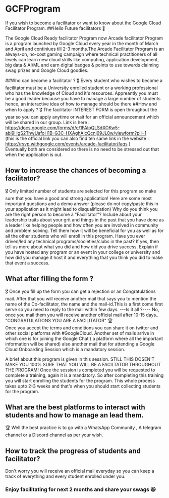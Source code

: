 # GCFProgram
If you wish to become a facilitator or want to know about the Google Cloud Facilitator Program.
##Hello Future facilitators :tada:	

The Google Cloud Ready facilitator Program now Arcade facilitator Program  is a program launched by Google Cloud every year in the month of March and April and continiues till 2-3 months.The Arcade Facilitator Program is an always-on, no-cost gaming campaign where technical practitioners of all levels can learn new cloud skills like computing, application development, big data & AI/ML and earn digital badges & points to use towards claiming swag prizes and Google Cloud goodies. 

 ##Who can become a facilitator ?
:medal_military:	Every student who wishes to become a facilitator must be a University enrolled student or a working professional who has the knowledge of Cloud and it's resources. Appreantly you must be a good leader because you have to manage a large number of students hence, an interactive idea of how to manage should be there
##How and when to apply ?
:medal_military:	The facilitator INTEREST FORM is open throughout the year so you can apply anytime or wait for an official announcement which will be shared in our group.
Link is here : https://docs.google.com/forms/d/e/1FAIpQLSdXOKw5-abi9HgS2TnwUafoH1B-G3C-HXAghAlcQcnj69JL8w/viewform?pli=1 <br>
(this is the official link you can also find teh same link in the website : https://rsvp.withgoogle.com/events/arcade-facilitator/faqs ) <br>
Eventually both are considered so there is no need to be stressed out that when the application is out.

## How to increase the chances of becoming a facilitator?
:medal_military:	 Only limited number of students are selected for this program so make sure that you have  a good and strong application!
Here are some most important questions and a demo answer (please do not copy/paste this in your application as it might lead to disqualification)
Why do you think you are the right person to become a "Facilitator"?
 Include about your leadership traits about your grit and things in the past that you have done as a leader like helping people and how often you are involved in community and problem solving. Tell them how it will be beneficial for you as well as for all the other students who will enroll in this program.
Have you ever driven/led any technical programs/societies/clubs in the past? If yes, then tell us more about what you did and how did you drive success.
 Explain if you have hosted any program or an event in your college or university and how did you manage it host it and everything that you think you did to make that event a success.
## What after filling the form ?
:medal_military:	Once you fill up the form you can get a rejection or an Congratulations mail.
After that you will receive another mail that says you to mention the name of the Co-facilitator, the name and the mail-id.This is a first come first serve so you need to reply to the mail within few days.
---Is it all ?----
No, once you mail them you will receive another official mail after 10-15 days..
"CONGRATULATIONS YOU ARE A FACILITATOR" :trophy:	
Once you accept the terms and conditions you can share it on twitter and other social platforms with #GoogleCloud.
Another set of mails arrive in which one is for joining the Google Chat ( a platform where all the important information will be shared)
also another mail that for attending a Google Cloud Onboarding Session which is a mandatory session.

A brief about this program is given in this session. STILL THIS DOSEN'T MAKE YOU 100% SURE THAT YOU WILL BE A FACILTATOR THROUGHOUT THE PROGRAM!
Once the session is completed you will be requested to complete a training, again it is a mandatory. So after completing this training you will start enrolling the students for the program.
This whole process takes upto 2-3 weeks and that's when you should start collecting students for the program.

## What are the best platforms to interact with students and how to manage an lead them.
:trophy:	Well the best practice is to go with a WhatsApp Community , A telegram channel or a Discord channel as per your wish.

## How to track the progress of students and facilitator?
Don't worry you will receive an official mail everyday so you can keep a track of everything and every student enrolled under you.

 ### Enjoy facilitating for next 2 months and share your swags :smiley:	
